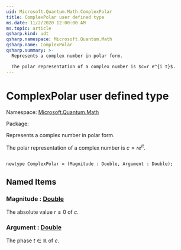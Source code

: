 ```yaml
---
uid: Microsoft.Quantum.Math.ComplexPolar
title: ComplexPolar user defined type
ms.date: 11/2/2020 12:00:00 AM
ms.topic: article
qsharp.kind: udt
qsharp.namespace: Microsoft.Quantum.Math
qsharp.name: ComplexPolar
qsharp.summary: >-
  Represents a complex number in polar form.

  The polar representation of a complex number is $c=r e^{i t}$.
---
```


# ComplexPolar user defined type

Namespace: [Microsoft.Quantum.Math](xref:Microsoft.Quantum.Math)

Package: [](https://nuget.org/packages/)


Represents a complex number in polar form.The polar representation of a complex number is $c=r e^{i t}$.

```qsharp

newtype ComplexPolar = (Magnitude : Double, Argument : Double);
```



## Named Items

### Magnitude : [Double](xref:microsoft.quantum.lang-ref.double)

The absolute value $r \ge 0$ of $c$.
### Argument : [Double](xref:microsoft.quantum.lang-ref.double)

The phase $t \in \mathbb R$ of $c$.